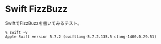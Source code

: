 # Swift FizzBuzz

SwiftでFizzBuzzを書いてみるテスト。

```console
% swift -v 
Apple Swift version 5.7.2 (swiftlang-5.7.2.135.5 clang-1400.0.29.51)
```
